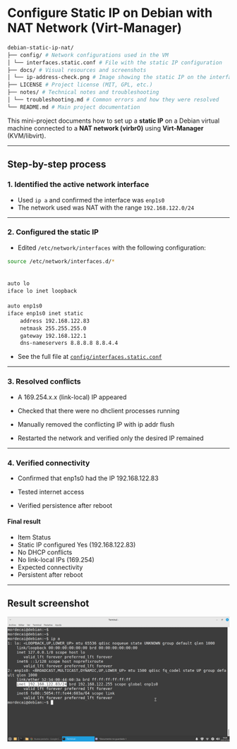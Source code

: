 # Configure Static IP on Debian with NAT Network (Virt-Manager)

```sh
debian-static-ip-nat/
├── config/ # Network configurations used in the VM
│ └── interfaces.static.conf # File with the static IP configuration
├── docs/ # Visual resources and screenshots
│ └── ip-address-check.png # Image showing the static IP on the interface
├── LICENSE # Project license (MIT, GPL, etc.)
├── notes/ # Technical notes and troubleshooting
│ └── troubleshooting.md # Common errors and how they were resolved
└── README.md # Main project documentation
```

This mini-project documents how to set up a **static IP** on a Debian virtual machine connected to a **NAT network (virbr0)** using **Virt-Manager** (KVM/libvirt).

---

## Step-by-step process

### 1. Identified the active network interface

- Used `ip a` and confirmed the interface was `enp1s0`
- The network used was NAT with the range `192.168.122.0/24`

---

### 2. Configured the static IP

- Edited `/etc/network/interfaces` with the following configuration:

```sh
source /etc/network/interfaces.d/*


auto lo
iface lo inet loopback

auto enp1s0
iface enp1s0 inet static
    address 192.168.122.83
    netmask 255.255.255.0
    gateway 192.168.122.1
    dns-nameservers 8.8.8.8 8.8.4.4
```

- See the full file at [`config/interfaces.static.conf`](config/interfaces.static.conf)

---

### 3. Resolved conflicts

- A 169.254.x.x (link-local) IP appeared

- Checked that there were no dhclient processes running

- Manually removed the conflicting IP with ip addr flush

- Restarted the network and verified only the desired IP remained

---

### 4. Verified connectivity

- Confirmed that enp1s0 had the IP 192.168.122.83

- Tested internet access

- Verified persistence after reboot

#### Final result

- Item Status
- Static IP configured  Yes (192.168.122.83)
- No DHCP conflicts
- No link-local IPs (169.254)
- Expected connectivity
- Persistent after reboot

---

## Result screenshot

![Result of `ip a`](docs/ip-address-check.png)